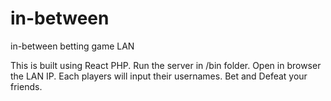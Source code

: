 # in-between
in-between betting game LAN

This is built using React PHP.
Run the server in /bin folder.
Open in browser the LAN IP.
Each players will input their usernames.
Bet and Defeat your friends.
